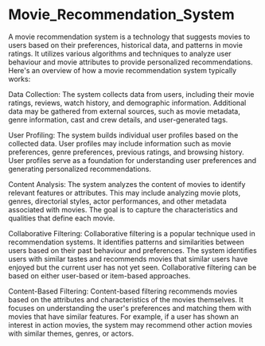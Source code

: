 # Movie_Recommendation_System
A movie recommendation system is a technology that suggests movies to users based on their preferences, historical data, and patterns in movie ratings. It utilizes various algorithms and techniques to analyze user behaviour and movie attributes to provide personalized recommendations. Here's an overview of how a movie recommendation system typically works:

Data Collection: The system collects data from users, including their movie ratings, reviews, watch history, and demographic information. Additional data may be gathered from external sources, such as movie metadata, genre information, cast and crew details, and user-generated tags.

User Profiling: The system builds individual user profiles based on the collected data. User profiles may include information such as movie preferences, genre preferences, previous ratings, and browsing history. User profiles serve as a foundation for understanding user preferences and generating personalized recommendations.

Content Analysis: The system analyzes the content of movies to identify relevant features or attributes. This may include analyzing movie plots, genres, directorial styles, actor performances, and other metadata associated with movies. The goal is to capture the characteristics and qualities that define each movie.

Collaborative Filtering: Collaborative filtering is a popular technique used in recommendation systems. It identifies patterns and similarities between users based on their past behaviour and preferences. The system identifies users with similar tastes and recommends movies that similar users have enjoyed but the current user has not yet seen. Collaborative filtering can be based on either user-based or item-based approaches.

Content-Based Filtering: Content-based filtering recommends movies based on the attributes and characteristics of the movies themselves. It focuses on understanding the user's preferences and matching them with movies that have similar features. For example, if a user has shown an interest in action movies, the system may recommend other action movies with similar themes, genres, or actors.


